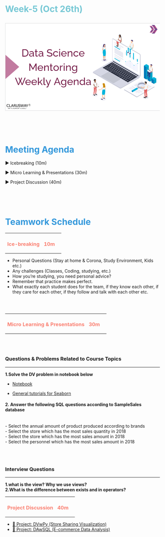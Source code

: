 <h1><strong><span style="color: #77C8D5;">Week-5 (Oct 26th)</strong></span>

![logo](ds_agenda_logo.png)

<br>


<h1><strong><span style="color: #3498DB;">Meeting Agenda</strong></h1></span>

<span class="c16 c30">▶ </span><span
class="c42 c82">Icebreaking (10m)</span><span class="c16 c23"> </span>

<span class="c16 c30">▶ </span><span
class="c42 c82">Micro Learning & Presentations (30m)</span><span class="c46 c42 c48"> </span>


<span class="c30">▶ </span><span class="c46 c48 c42">Project Discussion (40m)</span>

<br>
<br>
<br>

<div style="page-break-after: always;"></div>

<h1><strong><span style="color: #3498DB;">Teamwork Schedule</strong></h1></span>

<table style= "width:100%;">
                <tr>
                <td style="color: #FA8072; text-align:left "><h3><strong><p>Ice-breaking</td>
                <td style="color: #FA8072; text-align:right;"><h3><strong><p>10m</p><td>                </tr>
</table>

- Personal Questions (Stay at home & Corona, Study Environment, Kids etc.) 
- Any challenges (Classes, Coding, studying, etc.) 
- How you’re studying, you need personal advice? 
- Remember that practice makes perfect. 
- What exactly each student does for the team, if they know each other, if they care for each other, if they follow and talk with each other etc. 

<br>
<br>

<table style= "width:100%;">
                <tr>
                <td style="color: #FA8072; text-align:left "><h3><strong><p>Micro Learning & Presentations</td>
                <td style="color: #FA8072; text-align:right;"><h3><strong><p>30m</p><td>                </tr>
</table>

<br><br>
<h3><strong>Questions & Problems Related to Course Topics</strong></h4>
<hr>

**1.Solve the DV problem in notebook below**
- [Notebook](https://github.com/clarusway/DS-0921-Students-DA-Module/blob/main/2-Weekly%20Agenda/week5-DV-notebook.ipynb)

- [General tutorials for Seaborn](https://seaborn.pydata.org/tutorial.html)

<h4>2. Answer the following SQL questions according to SampleSales database</h4>
<br>- Select the annual amount of product produced according to brands
<br>- Select the store which has the most sales quantity in 2018
<br>- Select the store which has the most sales amount in 2018
<br>- Select the personnel which has the most sales amount in 2018
                  
<br><br>
<h3><strong>Interview Questions</strong></h4>
<hr>

**1.what is the view? Why we use views?** <br>
**2.What is the difference between exists and in operators?**
<br>
       

<table style= "width:100%;">
                <tr>
                <td style="color: #FA8072; text-align:left "><h3><strong><p>Project Discussion</td>
                <td style="color: #FA8072; text-align:right;"><h3><strong><p>40m</p><td>                </tr>
                
</table>


                 
- [🚧 Project: DVwPy (Store Sharing Visualization)](https://www.google.com/url?q=https://lms.clarusway.com/mod/assign/view.php?id%3D10110&sa=D&source=calendar&ust=1635527882168484&usg=AOvVaw329fiY32VR3WqB3RihmMku) 
                  <br>
- [🚧 Project: DAwSQL (E-commerce Data Analysis)](https://www.google.com/url?q=https://github.com/clarusway/DS-0921-Students-DA-Module/tree/main/1-%2520Projects/DAwSQL&sa=D&source=calendar&ust=1635527882168484&usg=AOvVaw1Omm2qH9MrBPfUBNpg4jSS) 
                  <br>
 
